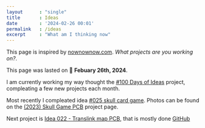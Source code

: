 ```yaml
---
layout      : "single"
title       : Ideas
date        : '2024-02-26 00:01'
permalink   : /ideas
excerpt     : "What am I thinking now"
---
```


This page is inspired by [nownownow.com](https://aboutideasnow.com/about?ref=blog.abluestar.com). _What projects are you working on?_.

This page was lasted on 📅 __Febuary 26th, 2024__.

I am currently working my way thought the [#100 Days of Ideas](/projects/2023-100-ideas/) project, compleating a few new projects each month.

Most recently I compleated idea [#025 skull card game](/projects/2023-skull-game-pcb/). Photos can be found on the [(2023) Skull Game PCB](/projects/2023-skull-game-pcb/) project page.

Next project is [Idea 022 - Translink map PCB](/idea022-translink-map-pcb/), that is mostly done [GitHub](https://github.com/funvill/vancouver-skytrain-pcb)
